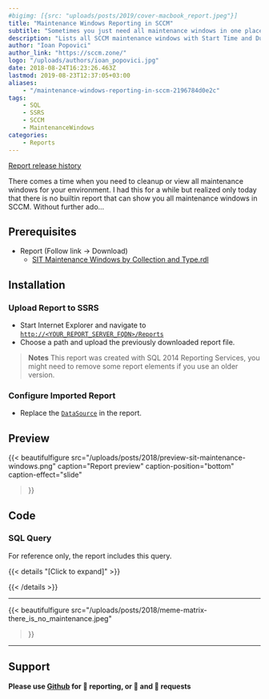 ```yaml
---
#bigimg: [{src: "uploads/posts/2019/cover-macbook_report.jpeg"}]
title: "Maintenance Windows Reporting in SCCM"
subtitle: "Sometimes you just need all maintenance windows in one place…"
description: "Lists all SCCM maintenance windows with Start Time and Duration."
author: "Ioan Popovici"
author_link: "https://sccm.zone/"
logo: "/uploads/authors/ioan_popovici.jpg"
date: 2018-08-24T16:23:26.463Z
lastmod: 2019-08-23T12:37:05+03:00
aliases:
    - "/maintenance-windows-reporting-in-sccm-2196784d0e2c"
tags:
    - SQL
    - SSRS
    - SCCM
    - MaintenanceWindows
categories:
    - Reports
---
```


[Report release history](https://SCCM.Zone/SIT-Maintenance-Windows-CHANGELOG)

There comes a time when you need to cleanup or view all maintenance windows for your environment. I had this for a while but realized only today that there is no builtin report that can show you all maintenance windows in SCCM. Without further ado…

## Prerequisites

* Report (Follow link → Download)
  * [SIT Maintenance Windows by Collection and Type.rdl](https://snippets.cacher.io/snippet/d049710063b6115d8747)

## Installation

### Upload Report to SSRS

* Start Internet Explorer and navigate to [`http://<YOUR_REPORT_SERVER_FQDN>/Reports`](http://en.wikipedia.org/wiki/Fully_qualified_domain_name)
* Choose a path and upload the previously downloaded report file.

> **Notes**
> This report was created with SQL 2014 Reporting Services, you might need to remove some report elements if you use an older version.

### Configure Imported Report

* Replace the [`DataSource`](https://joshheffner.com/how-to-import-additional-software-update-reports-in-sccm/) in the report.

## Preview

{{<
    beautifulfigure src="/uploads/posts/2018/preview-sit-maintenance-windows.png"
    caption="Report preview"
    caption-position="bottom" caption-effect="slide"
>}}

## Code

### SQL Query

For reference only, the report includes this query.

{{< details "[Click to expand]" >}}
<script src="https://embed.cacher.io/d9513dd35833fb42a1a211970e2c1df32a58ae17.js?a=8adc00d55d7d4b68d4c3f0806577d5b7&t=github_gist"></script>
{{< /details >}}

***

{{<
    beautifulfigure src="/uploads/posts/2018/meme-matrix-there_is_no_maintenance.jpeg"
>}}

***

## Support

**Please use [Github](http://SCCM.Zone/GIT) for 🐛 reporting, or 🌈 and 🦄 requests**
